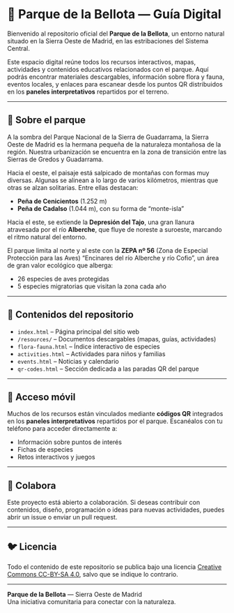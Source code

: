 # 🌳 Parque de la Bellota — Guía Digital

Bienvenido al repositorio oficial del **Parque de la Bellota**, un entorno natural situado en la Sierra Oeste de Madrid, en las estribaciones del Sistema Central.

Este espacio digital reúne todos los recursos interactivos, mapas, actividades y contenidos educativos relacionados con el parque. Aquí podrás encontrar materiales descargables, información sobre flora y fauna, eventos locales, y enlaces para escanear desde los puntos QR distribuidos en los **paneles interpretativos** repartidos por el terreno.

---

## 📍 Sobre el parque

A la sombra del Parque Nacional de la Sierra de Guadarrama, la Sierra Oeste de Madrid es la hermana pequeña de la naturaleza montañosa de la región. Nuestra urbanización se encuentra en la zona de transición entre las Sierras de Gredos y Guadarrama.

Hacia el oeste, el paisaje está salpicado de montañas con formas muy diversas. Algunas se alinean a lo largo de varios kilómetros, mientras que otras se alzan solitarias. Entre ellas destacan:

- **Peña de Cenicientos** (1.252 m)
- **Peña de Cadalso** (1.044 m), con su forma de “monte-isla”

Hacia el este, se extiende la **Depresión del Tajo**, una gran llanura atravesada por el río **Alberche**, que fluye de noreste a suroeste, marcando el ritmo natural del entorno.

El parque limita al norte y al este con la **ZEPA nº 56** (Zona de Especial Protección para las Aves) “Encinares del río Alberche y río Cofio”, un área de gran valor ecológico que alberga:

- 26 especies de aves protegidas
- 5 especies migratorias que visitan la zona cada año

---

## 📁 Contenidos del repositorio

- `index.html` – Página principal del sitio web
- `/resources/` – Documentos descargables (mapas, guías, actividades)
- `flora-fauna.html` – Índice interactivo de especies
- `activities.html` – Actividades para niños y familias
- `events.html` – Noticias y calendario
- `qr-codes.html` – Sección dedicada a las paradas QR del parque

---

## 📱 Acceso móvil

Muchos de los recursos están vinculados mediante **códigos QR** integrados en los **paneles interpretativos** repartidos por el parque. Escanéalos con tu teléfono para acceder directamente a:

- Información sobre puntos de interés
- Fichas de especies
- Retos interactivos y juegos

---

## 🤝 Colabora

Este proyecto está abierto a colaboración. Si deseas contribuir con contenidos, diseño, programación o ideas para nuevas actividades, puedes abrir un issue o enviar un pull request.

---

## 🐦 Licencia

Todo el contenido de este repositorio se publica bajo una licencia [Creative Commons CC-BY-SA 4.0](https://creativecommons.org/licenses/by-sa/4.0/), salvo que se indique lo contrario.

---
**Parque de la Bellota** — Sierra Oeste de Madrid  
Una iniciativa comunitaria para conectar con la naturaleza.
